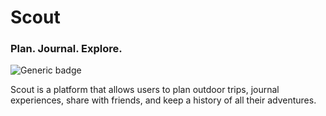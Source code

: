 # Scout
### Plan. Journal. Explore.
![Generic badge](https://img.shields.io/badge/Made%20with%20love%20in-Brooklyn,%20NY%20-gold)

Scout is a platform that allows users to plan outdoor trips, journal experiences, share with friends, and keep a history of all their adventures.